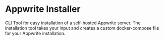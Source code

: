# Appwrite Installer

CLI Tool for easy installation of a self-hosted Appwrite server. The installation tool takes your input and creates a custom docker-compose file for your Appwrite installation.
